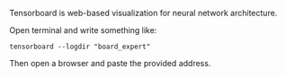Tensorboard is web-based visualization for neural network architecture. 

Open terminal and write something like:

```shell
tensorboard --logdir "board_expert"
```

Then open a browser and paste the provided address.